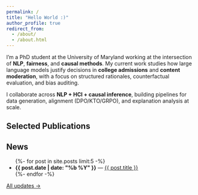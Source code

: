 ```yaml
---
permalink: /
title: "Hello World :)"
author_profile: true
redirect_from: 
  - /about/
  - /about.html
---
```


I’m a PhD student at the University of Maryland working at the intersection of **NLP**, **fairness**, and **causal methods**.
My current work studies how large language models justify decisions in **college admissions** and **content moderation**, with a focus on structured rationales, counterfactual evaluation, and bias auditing.

I collaborate across **NLP + HCI + causal inference**, building pipelines for data generation, alignment (DPO/KTO/GRPO), and explanation analysis at scale.

## Selected Publications

<!-- {% include featured_pubs.html %} -->

## News

<ul class="news-list">
{%- for post in site.posts limit:5 -%}
  <li><strong>{{ post.date | date: "%b %Y" }}</strong> — <a href="{{ post.url | relative_url }}">{{ post.title }}</a></li>
{%- endfor -%}
</ul>

<p><a href="{{ '/year-archive/' | relative_url }}">All updates →</a></p>